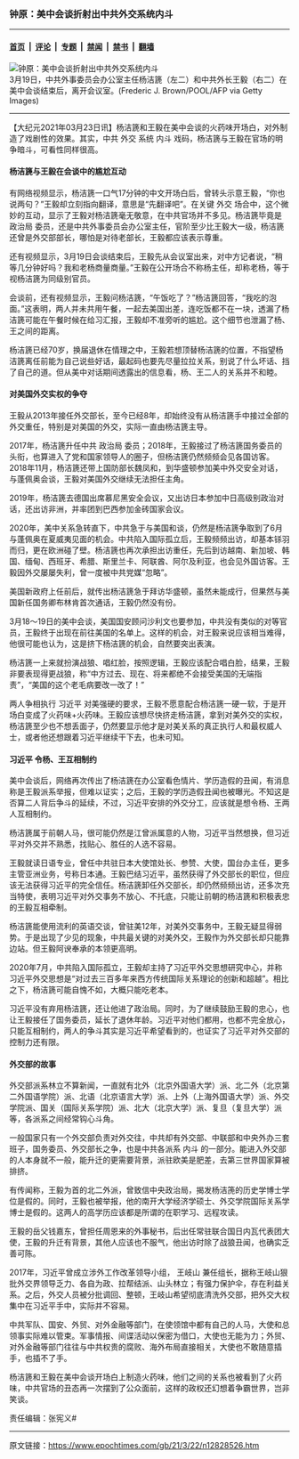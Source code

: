 ### 钟原：美中会谈折射出中共外交系统内斗

---

#### [首页](../../../..?n12828526) &nbsp;|&nbsp; [评论](../../../../../epoch-comment?n12828526) &nbsp;|&nbsp; [专题](../../../../../epoch-special?n12828526) &nbsp;|&nbsp; [禁闻](../../../../../epoch-news?n12828526) &nbsp;|&nbsp; [禁书](../../../../../books?n12828526) &nbsp;|&nbsp; [翻墙](https://github.com/gfw-breaker/nogfw/blob/master/README.md?n12828526)


<div><img alt="钟原：美中会谈折射出中共外交系统内斗" class="attachment-djy_600_400 size-djy_600_400 wp-post-image" src="https://i.epochtimes.com/assets/uploads/2021/03/GettyImages-1231813889-600x400.jpg"/>
<div class="caption">
 3月19日，中共外事委员会办公室主任杨洁篪（左二）和中共外长王毅（右二）在美中会谈结束后，离开会议室。(Frederic J. Brown/POOL/AFP via Getty Images)
</div></div><hr/><div class="post_content" id="artbody" itemprop="articleBody">
 <!-- article content begin -->
 <p>
  【大纪元2021年03月23日讯】杨洁篪和王毅在美中会谈的火药味开场白，对外制造了戏剧性的效果。其实，中共
  <ok href="https://www.epochtimes.com/gb/tag/%E5%A4%96%E4%BA%A4.html">
   外交
  </ok>
  系统
  <ok href="https://www.epochtimes.com/gb/tag/%E5%86%85%E6%96%97.html">
   内斗
  </ok>
  戏码，杨洁篪与王毅在官场的明争暗斗，可看性同样很高。
 </p>
 <h4>
  杨洁篪与王毅在会谈中的尴尬互动
 </h4>
 <p>
  有网络视频显示，杨洁篪一口气17分钟的中文开场白后，曾转头示意王毅，“你也说两句？”王毅却立刻指向翻译，意思是“先翻译吧”。在关键
  <ok href="https://www.epochtimes.com/gb/tag/%E5%A4%96%E4%BA%A4.html">
   外交
  </ok>
  场合中，这个微妙的互动，显示了王毅对杨洁篪毫无敬意，在中共官场并不多见。杨洁篪毕竟是
  <ok href="https://www.epochtimes.com/gb/tag/%E6%94%BF%E6%B2%BB%E5%B1%80.html">
   政治局
  </ok>
  委员，还是中共外事委员会办公室主任，官阶至少比王毅大一级，杨洁篪还曾是外交部部长，哪怕是对待老部长，王毅都应该表示尊重。
 </p>
 <p>
  还有视频显示，3月19日会谈结束后，王毅先从会议室出来，对中方记者说，“稍等几分钟好吗？我和老杨商量商量。”王毅在公开场合不称杨主任，却称老杨，等于视杨洁篪为同级别官员。
 </p>
 <p>
  会谈前，还有视频显示，王毅问杨洁篪，“午饭吃了？”杨洁篪回答，“我吃的泡面。”这表明，两人并未共用午餐，一起去美国出差，连吃饭都不在一块，透漏了杨洁篪可能在午餐时候在给习汇报，王毅却不准旁听的尴尬。这个细节也泄漏了杨、王之间的距离。
 </p>
 <p>
  杨洁篪已经70岁，换届退休在情理之中，王毅若想顶替杨洁篪的位置，不指望杨洁篪离任前能为自己说些好话，最起码也要先尽量拉拉关系，别说了什么坏话、挡了自己的道。但从美中对话期间透露出的信息看，杨、王二人的关系并不和睦。
 </p>
 <h4>
  对美国外交实权的争夺
 </h4>
 <p>
  王毅从2013年接任外交部长，至今已经8年，却始终没有从杨洁篪手中接过全部的外交重任，特别是对美国的外交，实际一直由杨洁篪主导。
 </p>
 <p>
  2017年，杨洁篪升任中共
  <ok href="https://www.epochtimes.com/gb/tag/%E6%94%BF%E6%B2%BB%E5%B1%80.html">
   政治局
  </ok>
  委员；2018年，王毅接过了杨洁篪国务委员的头衔，也算进入了党和国家领导人的圈子，但杨洁篪仍然频频会见各国访客。2018年11月，杨洁篪还带上国防部长魏凤和，到华盛顿参加美中外交安全对话，与蓬佩奥会谈，王毅对美国外交继续无法担任主角。
 </p>
 <p>
  2019年，杨洁篪去德国出席慕尼黑安全会议，又出访日本参加中日高级别政治对话，还出访非洲，并率团到巴西参加金砖国家会议。
 </p>
 <p>
  2020年，美中关系急转直下，中共急于与美国和谈，仍然是杨洁篪争取到了6月与蓬佩奥在夏威夷见面的机会。中共陷入国际孤立后，王毅频频出访，却基本铩羽而归，更在欧洲碰了壁。杨洁篪也再次承担出访重任，先后到访越南、新加坡、韩国、缅甸、西班牙、希腊、斯里兰卡、阿联酋、阿尔及利亚，也会见外国访客。王毅因外交屡屡失利，曾一度被中共党媒“忽略”。
 </p>
 <p>
  美国新政府上任前后，就传出杨洁篪急于拜访华盛顿，虽然未能成行，但果然与美国新任国务卿布林肯首次通话，王毅仍然没有份。
 </p>
 <p>
  3月18～19日的美中会谈，美国国安顾问沙利文也要参加，中共没有类似的对等官员，王毅终于出现在前往美国的名单上。这样的机会，对王毅来说应该相当难得，他很可能也认为，这是挤下杨洁篪的机会，自然要突出表演。
 </p>
 <p>
  杨洁篪一上来就扮演战狼、唱红脸，按照逻辑，王毅应该配合唱白脸，结果，王毅非要表现得更战狼，称“中方过去、现在、将来都绝不会接受美国的无端指责”，“美国的这个老毛病要改一改了！”
 </p>
 <p>
  两人争相执行
  <ok href="https://www.epochtimes.com/gb/tag/%E4%B9%A0%E8%BF%91%E5%B9%B3.html">
   习近平
  </ok>
  对美强硬的要求，王毅不愿意配合杨洁篪一硬一软，于是开场白变成了火药味+火药味。王毅应该想尽快挤走杨洁篪，拿到对美外交的实权，杨洁篪至少也不想丢面子，仍然要显示他才是对美关系的真正执行人和最权威人士，或者他还想跟着习近平继续干下去，也未可知。
 </p>
 <h4>
  <strong>
   <ok href="https://www.epochtimes.com/gb/tag/%E4%B9%A0%E8%BF%91%E5%B9%B3.html">
    习近平
   </ok>
   令杨、王互相制约
  </strong>
 </h4>
 <p>
  美中会谈后，网络再次传出了杨洁篪在办公室看色情片、学历造假的丑闻，有消息称是王毅派系举报，但难以证实；之后，王毅的学历造假丑闻也被曝光。不知这是否算二人背后争斗的延续，不过，习近平安排的外交分工，应该就是想令杨、王两人互相制约。
 </p>
 <p>
  杨洁篪属于前朝人马，很可能仍然是江曾派属意的人物，习近平当然想换，但习近平对外交并不熟悉，找贴心、胜任的人选不容易。
 </p>
 <p>
  王毅就读日语专业，曾任中共驻日本大使馆处长、参赞、大使，国台办主任，更多主管亚洲业务，号称日本通。王毅巴结习近平，虽然获得了外交部长的职位，但应该无法获得习近平的完全信任。杨洁篪卸任外交部长，却仍然频频出访，还多次充当特使，表明习近平对外交事务不放心、不托底，只能让前朝的杨洁篪和积极表忠的王毅互相牵制。
 </p>
 <p>
  杨洁篪能使用流利的英语交谈，曾驻美12年，对美外交事务中，王毅无疑显得弱势。于是出现了少见的现象，中共最关键的对美外交，王毅作为外交部长却只能靠边站。但王毅阿谀奉承的本领更高明。
 </p>
 <p>
  2020年7月，中共陷入国际孤立，王毅却主持了习近平外交思想研究中心，并称习近平外交思想是“对过去三百多年来西方传统国际关系理论的创新和超越”。相比之下，杨洁篪可能自愧不如，大概只能吃老本。
 </p>
 <p>
  习近平没有弃用杨洁篪，还让他进了政治局。同时，为了继续鼓励王毅的忠心，也让王毅接任了国务委员，延长了退休年龄。习近平对他们都用，也都不完全放心，只能互相制约，两人的争斗其实是习近平希望看到的，也证实了习近平对外交部的控制力还有限。
 </p>
 <h4>
  外交部的故事
 </h4>
 <p>
  外交部派系林立不算新闻，一直就有北外（北京外国语大学）派、北二外（北京第二外国语学院）派、北语（北京语言大学）派、上外（上海外国语大学）派、外交学院派、国关（国际关系学院）派、北大（北京大学）派、复旦（复旦大学）派等，各派系之间经常钩心斗角。
 </p>
 <p>
  一般国家只有一个外交部负责对外交往，中共却有外交部、中联部和中央外办三套班子，国务委员、外交部长之争，也是中共各派系
  <ok href="https://www.epochtimes.com/gb/tag/%E5%86%85%E6%96%97.html">
   内斗
  </ok>
  的一部分。能进入外交部的人本身就不一般，能升迁的更需要背景，派驻欧美是肥差，去第三世界国家算被排挤。
 </p>
 <p>
  有传闻称，王毅为首的北二外派，曾致信中央政治局，揭发杨洁箎的历史学博士学位是假的。同时，王毅也被举报，他的南开大学经济学硕士、外交学院国际关系学博士是假的。这两人的高学历应该都是所谓的在职学习、远程攻读。
 </p>
 <p>
  王毅的岳父钱嘉东，曾担任周恩来的外事秘书，后出任常驻联合国日内瓦代表团大使，王毅的升迁有背景，其他人应该也不服气，他出访时除了战狼丑闻，也确实乏善可陈。
 </p>
 <p>
  2017年，习近平曾成立涉外工作改革领导小组，
  <ok href="https://www.epochtimes.com/gb/tag/%E7%8E%8B%E5%B2%90%E5%B1%B1.html">
   王岐山
  </ok>
  兼任组长，据称王岐山狠批外交界领导乏力、各自为政、拉帮结派、山头林立；有强力保护伞，存在利益关系。之后，外交人员被分批调回、整顿，王岐山希望彻底清洗外交部，把外交大权集中在习近平手中，实际并不容易。
 </p>
 <p>
  中共军队、国安、外贸、对外金融等部门，在使领馆中都有自己的人马，大使和总领事实际难以管束。军事情报、间谍活动以保密为借口，大使也无能为力；外贸、对外金融等部门往往与中共权贵的腐败、海外布局直接相关，大使也不敢随意插手，也插不了手。
 </p>
 <p>
  杨洁篪和王毅在美中会谈开场白上制造火药味，他们之间的关系也被看到了火药味，中共官场的丑态再一次摆到了公众面前，这样的政权还幻想着争霸世界，岂非笑谈。
 </p>
 <p>
  责任编辑：张宪义#
 </p>
 <!-- article content end -->
 <div id="below_article_ad">
 </div>
</div>


---

原文链接：https://www.epochtimes.com/gb/21/3/22/n12828526.htm